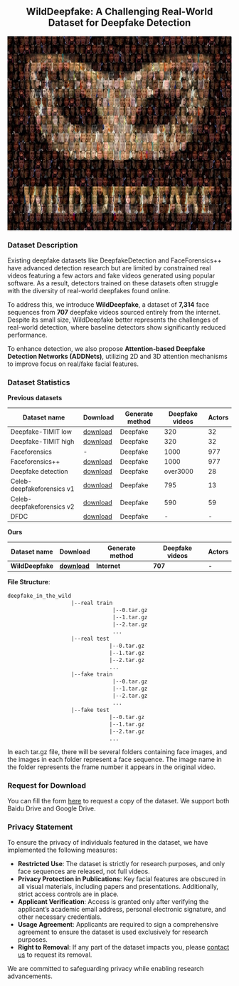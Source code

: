 <h2 style="text-align:center;">WildDeepfake: A Challenging Real-World Dataset for Deepfake Detection</h2>

<p align="center">
<img src="./fakemask.jpg"  width="720" height="435px" alt="Deepfake in the Wild" title="Deepfake in the Wild" align="center"></img>
</p>

###  Dataset Description
   
Existing deepfake datasets like DeepfakeDetection and FaceForensics++ have advanced detection research but are limited by constrained real videos featuring a few actors and fake videos generated using popular software. As a result, detectors trained on these datasets often struggle with the diversity of real-world deepfakes found online.

To address this, we introduce **WildDeepfake**, a dataset of **7,314** face sequences from **707** deepfake videos sourced entirely from the internet. Despite its small size, WildDeepfake better represents the challenges of real-world detection, where baseline detectors show significantly reduced performance.

To enhance detection, we also propose **Attention-based Deepfake Detection Networks (ADDNets)**, utilizing 2D and 3D attention mechanisms to improve focus on real/fake facial features. 


### Dataset Statistics
   **Previous datasets**
   
   |       Dataset name       |         Download         |Generate method|      Deepfake videos     |           Actors           |
   |--------------------------|--------------------------|----|--------------------------|----------------------------|
   |   Deepfake-TIMIT low     |[download](https://www.idiap.ch/dataset/deepfaketimit)|Deepfake|320|32|
   |   Deepfake-TIMIT high    |[download](https://www.idiap.ch/dataset/deepfaketimit)|Deepfake|320|32|
   |   Faceforensics          |-|Deepfake|1000|977|
   |   Faceforensics++        |[download](https://github.com/ondyari/FaceForensics)|Deepfake|1000|977|
   |   Deepfake detection     |[download](https://ai.googleblog.com/2019/09/contributing-data-to-deepfake-detection.html)|Deepfake|over3000|28|
   |Celeb-deepfakeforensics v1|[download](https://github.com/danmohaha/celeb-deepfakeforensics)|Deepfake|795|13|
   |Celeb-deepfakeforensics v2|[download](https://github.com/danmohaha/celeb-deepfakeforensics)|Deepfake|590|59|
   |   DFDC                   |[download](https://deepfakedetectionchallenge.ai/)|Deepfake|-|-|
   
   **Ours**
   
   |       Dataset name       |         Download         |Generate method|      Deepfake videos     |           Actors           |
   |--------------------------|--------------------------|----|--------------------------|----------------------------|
   |   **WildDeepfake**   |[**download**](https://forms.gle/o8vy9Q8fQ5mQZ4Qk6)|**Internet**|**707**|**-**|


**File Structure**:
~~~
deepfake_in_the_wild
                    |--real train
                                 |--0.tar.gz
                                 |--1.tar.gz
                                 |--2.tar.gz
                                 ...
                    |--real test
                                |--0.tar.gz
                                |--1.tar.gz
                                |--2.tar.gz
                                ...
                    |--fake train
                                 |--0.tar.gz
                                 |--1.tar.gz
                                 |--2.tar.gz
                                 ...
                    |--fake test
                                |--0.tar.gz
                                |--1.tar.gz
                                |--2.tar.gz
                                ...
~~~

In each tar.gz file, there will be several folders containing face images, and the images in each folder represent a face sequence.
The image name in the folder represents the frame number it appears in the original video.

<!---
### Our ADDNet-2D Detection Method
<p align="center">
<img src="./ADDNet.png"  alt="ADDNet" title="ADDNet" align="center"></img>
</p>   
   The network structure of our proposed ADDNet-2D is illustrated below. Detailed structures of the three residual blocks used in our ADDNet-2D network are shown below too. These three blocks are also the building blocks of XceptionNet. The base network before the "resblock3" is our proposed ADDblock. Our ADDNet-3D shares the same ADD block architecture as ADDNet-2D, but has one ADD block for each of the face images in the sequence. Therefore, in our setting with face sequence length 𝐿, ADDNet-3D will have 𝐿 ADDblocks, and each ADD blocks share the same weights. Also different from ADDNet-2D, the classifier network(structure after the ADDblock) of ADDNet-3D is a 3D CNN.
<p align="center">
<img src="./details.jpg"  alt="details" title="detials" align="center"></img>
</p>

### Expriments
First, we use pre-trained [Resnet-101](https://github.com/tensorflow/models/tree/master/research/slim) to extract features from the images in previous datasets and our dataset. Then we use the [T-SNE](http://projector.tensorflow.org/) to reduce the dimensionality. Red points represent fake faces, green points represent real faces. Here is the comparison:

<p align="center">
<img src="./t-sne.PNG"  alt="t-sne" title="t-sne" align="center"></img>
</p>
--->

### Request for Download
You can fill the form [here](https://forms.gle/o8vy9Q8fQ5mQZ4Qk6) to request a copy of the dataset. We support both Baidu Drive and Google Drive.


### Privacy Statement

To ensure the privacy of individuals featured in the dataset, we have implemented the following measures:

- **Restricted Use**: The dataset is strictly for research purposes, and only face sequences are released, not full videos.
- **Privacy Protection in Publications**: Key facial features are obscured in all visual materials, including papers and presentations. Additionally, strict access controls are in place.
- **Applicant Verification**: Access is granted only after verifying the applicant’s academic email address, personal electronic signature, and other necessary credentials.
- **Usage Agreement**: Applicants are required to sign a comprehensive agreement to ensure the dataset is used exclusively for research purposes.
- **Right to Removal**: If any part of the dataset impacts you, please [contact us](mailto:danxjma@gmail.com) to request its removal. 

We are committed to safeguarding privacy while enabling research advancements.



